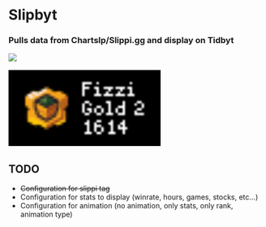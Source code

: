 # Slipbyt

### Pulls data from Chartslp/Slippi.gg and display on Tidbyt

![](./img.jpg)


<img src="./main.webp" width="300"/>

## TODO 

- ~~Configuration for slippi tag~~
- Configuration for stats to display (winrate, hours, games, stocks, etc...)
- Configuration for animation (no animation, only stats, only rank, animation type)